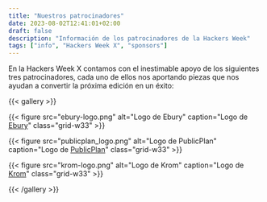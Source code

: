 ```yaml
---
title: "Nuestros patrocinadores"
date: 2023-08-02T12:41:01+02:00
draft: false
description: "Información de los patrocinadores de la Hackers Week"
tags: ["info", "Hackers Week X", "sponsors"]
---
```


En la Hackers Week X contamos con el inestimable apoyo de los siguientes tres patrocinadores, cada uno de ellos nos aportando piezas que nos ayudan a convertir la próxima edición en un éxito:

{{< gallery >}}

{{< figure
    src="ebury-logo.png"
    alt="Logo de Ebury"
    caption="Logo de [Ebury](https://www.ebury.es/)"
    class="grid-w33"
    >}}

{{< figure
    src="publicplan_logo.png"
    alt="Logo de PublicPlan"
    caption="Logo de [PublicPlan](https://karriere.publicplan.de/es/)"
    class="grid-w33"
    >}}

{{< figure
    src="krom-logo.png"
    alt="Logo de Krom"
    caption="Logo de [Krom](https://www.kromgaming.com/)"
    class="grid-w33"
    >}}
    
{{< /gallery >}}